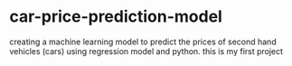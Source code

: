 # car-price-prediction-model
creating a machine learning model to predict the prices of second hand vehicles (cars) using regression model and python.
this is my first project
